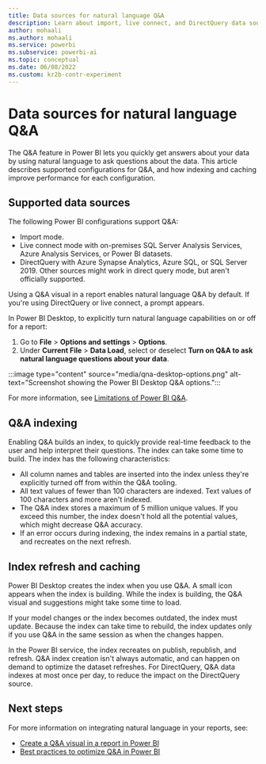 ```yaml
---
title: Data sources for natural language Q&A
description: Learn about import, live connect, and DirectQuery data sources for Power BI natural language Q&A. Understand Q&A indexing and caching.
author: mohaali
ms.author: mohaali
ms.service: powerbi
ms.subservice: powerbi-ai
ms.topic: conceptual
ms.date: 06/08/2022
ms.custom: kr2b-contr-experiment
---
```


# Data sources for natural language Q&A

The Q&A feature in Power BI lets you quickly get answers about your data by using natural language to ask questions about the data. This article describes supported configurations for Q&A, and how indexing and caching improve performance for each configuration.

## Supported data sources

The following Power BI configurations support Q&A:

- Import mode.
- Live connect mode with on-premises SQL Server Analysis Services, Azure Analysis Services, or Power BI datasets.
- DirectQuery with Azure Synapse Analytics, Azure SQL, or SQL Server 2019. Other sources might work in direct query mode, but aren't officially supported.

Using a Q&A visual in a report enables natural language Q&A by default. If you're using DirectQuery or live connect, a prompt appears.

In Power BI Desktop, to explicitly turn natural language capabilities on or off for a report:

1. Go to **File** > **Options and settings** > **Options**.
1. Under **Current File** > **Data Load**, select or deselect **Turn on Q&A to ask natural language questions about your data**.

:::image type="content" source="media/qna-desktop-options.png" alt-text="Screenshot showing the Power BI Desktop Q&A options.":::

For more information, see [Limitations of Power BI Q&A](q-and-a-limitations.md).

<a name="#how-does-indexing-work-with-qa"></a>
## Q&A indexing

Enabling Q&A builds an index, to quickly provide real-time feedback to the user and help interpret their questions. The index can take some time to build. The index has the following characteristics:

- All column names and tables are inserted into the index unless they're explicitly turned off from within the Q&A tooling.
- All text values of fewer than 100 characters are indexed. Text values of 100 characters and more aren't indexed.
- The Q&A index stores a maximum of 5 million unique values. If you exceed this number, the index doesn't hold all the potential values, which might decrease Q&A accuracy.
- If an error occurs during indexing, the index remains in a partial state, and recreates on the next refresh.

## Index refresh and caching

Power BI Desktop creates the index when you use Q&A. A small icon appears when the index is building. While the index is building, the Q&A visual and suggestions might take some time to load.

If your model changes or the index becomes outdated, the index must update. Because the index can take time to rebuild, the index updates only if you use Q&A in the same session as when the changes happen.

In the Power BI service, the index recreates on publish, republish, and refresh. Q&A index creation isn't always automatic, and can happen on demand to optimize the dataset refreshes. For DirectQuery, Q&A data indexes at most once per day, to reduce the impact on the DirectQuery source.

## Next steps

For more information on integrating natural language in your reports, see:

* [Create a Q&A visual in a report in Power BI](../visuals/power-bi-visualization-q-and-a.md)
* [Best practices to optimize Q&A in Power BI](q-and-a-best-practices.md)
